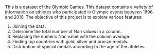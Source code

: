 This is a dataset of the Olympic Games. This dataset contains a variety of information on athletes who participated in Olympic events between 1896 and 2016. The objective of this project is to explore various features:
1. Joining the data.
2. Determine the total number of Nan values in a column.
3. Replacing the numeric Nan value with the column average.
4. Finding top countries with gold, silver and bronze medals.
5. Distribution of special medals according to the age of the athletes.
